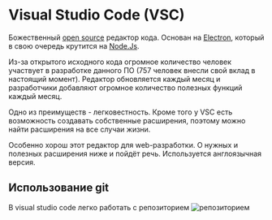 # Visual Studio Code (VSC)

Божественный [open source](https://github.com/Microsoft/vscode) редактор кода. Основан на [Electron](https://github.com/electron/electron), который в свою очередь крутится на [Node.Js](https://nodejs.org/en/).

Из-за открытого исходного кода огромное количество человек участвует в разработке данного ПО (757 человек внесли свой вклад в настоящий момент). Редактор обновляется каждый месяц и разработчики добавляют огромное количество полезных функций каждый месяц.

Одно из преимуществ - легковестность. Кроме того у VSC есть возможность создавать собственные расширения, поэтому можно найти расширения на все случаи жизни.

Особенно хорош этот редактор для web-разработки. О нужных и полезных расширения ниже и пойдёт речь. Используется англоязычная версия.

## Использование git

В visual studio code легко работать с репозиторием ![репозиторием](https://yadi.sk/i/i3zr26ryPc1-MA)
